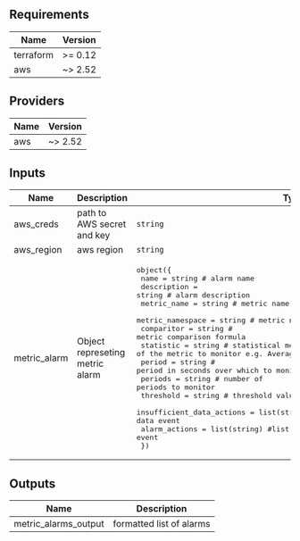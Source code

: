 ## Requirements

| Name | Version |
|------|---------|
| terraform | >= 0.12 |
| aws | ~> 2.52 |

## Providers

| Name | Version |
|------|---------|
| aws | ~> 2.52 |

## Inputs

| Name | Description | Type | Default | Required |
|------|-------------|------|---------|:--------:|
| aws\_creds | path to AWS secret and key | `string` | n/a | yes |
| aws\_region | aws region | `string` | n/a | yes |
| metric\_alarm | Object represeting metric alarm | <pre>object({<br>    name = string               # alarm name<br>    description = string        # alarm description<br>    metric_name = string        # metric name<br>    metric_namespace = string   # metric name space<br>    comparitor = string         # metric comparison formula<br>    statistic = string          # statistical measure of the metric to monitor e.g. Average, Max, Min<br>    period = string             # period in seconds over which to monitor<br>    periods = string            # number of periods to monitor<br>    threshold = string          # threshold value<br>    insufficient_data_actions = list(string)  # list of arns for insufficiant data event<br>    alarm_actions = list(string)  #list of arns for alarm event<br>  })</pre> | n/a | yes |

## Outputs

| Name | Description |
|------|-------------|
| metric\_alarms\_output | formatted list of alarms |

